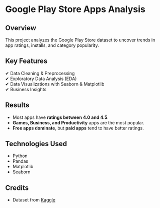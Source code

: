 # Google Play Store Apps Analysis

## Overview
This project analyzes the Google Play Store dataset to uncover trends in app ratings, installs, and category popularity.

## Key Features
✔ Data Cleaning & Preprocessing  
✔ Exploratory Data Analysis (EDA)  
✔ Data Visualizations with Seaborn & Matplotlib  
✔ Business Insights  

## Results
- Most apps have **ratings between 4.0 and 4.5**.
- **Games, Business, and Productivity** apps are the most popular.
- **Free apps dominate**, but **paid apps** tend to have better ratings.

## Technologies Used
- Python
- Pandas
- Matplotlib
- Seaborn

## Credits
- Dataset from [Kaggle](https://www.kaggle.com/lava18/google-play-store-apps)
